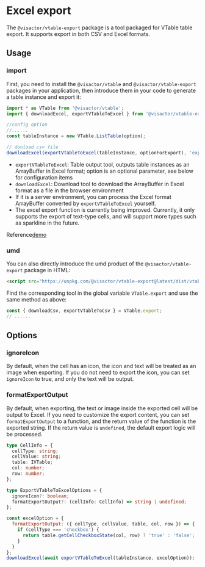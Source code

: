 # Excel export

The `@visactor/vtable-export` package is a tool packaged for VTable table export. It supports export in both CSV and Excel formats.

## Usage

### import

First, you need to install the `@visactor/vtable` and `@visactor/vtable-export` packages in your application, then introduce them in your code to generate a table instance and export it:

```js
import * as VTable from '@visactor/vtable';
import { downloadExcel, exportVTableToExcel } from '@visactor/vtable-export';

//config option
//......
const tableInstance = new VTable.ListTable(option);

// donload csv file
downloadExcel(exportVTableToExcel(tableInstance, optionForExport), 'export-csv');
```

* `exportVTableToExcel`: Table output tool, outputs table instances as an ArrayBuffer in Excel format; option is an optional parameter, see below for configuration items
* `downloadExcel`: Download tool to download the ArrayBuffer in Excel format as a file in the browser environment
* If it is a server environment, you can process the Excel format ArrayBuffer converted by `exportVTableToExcel` yourself.
* The excel export function is currently being improved. Currently, it only supports the export of text-type cells, and will support more types such as sparkline in the future.

Reference[demo](../../demo/export/table-export)

### umd

You can also directly introduce the umd product of the `@visactor/vtable-export` package in HTML:

```html
<script src="https://unpkg.com/@visactor/vtable-export@latest/dist/vtable-export.js"></script>
```

Find the corresponding tool in the global variable `VTable.export` and use the same method as above:

```js
const { downloadCsv, exportVTableToCsv } = VTable.export;
// ......
```

## Options

### ignoreIcon

By default, when the cell has an icon, the icon and text will be treated as an image when exporting. If you do not need to export the icon, you can set `ignoreIcon` to true, and only the text will be output.

### formatExportOutput

By default, when exporting, the text or image inside the exported cell will be output to Excel. If you need to customize the export content, you can set `formatExportOutput` to a function, and the return value of the function is the exported string. If the return value is `undefined`, the default export logic will be processed.

```ts
type CellInfo = {
  cellType: string;
  cellValue: string;
  table: IVTable;
  col: number;
  row: number;
};

type ExportVTableToExcelOptions = {
  ignoreIcon?: boolean;
  formatExportOutput?: (cellInfo: CellInfo) => string | undefined;
};
```

```js
const excelOption = {
  formatExportOutput: ({ cellType, cellValue, table, col, row }) => {
    if (cellType === 'checkbox') {
      return table.getCellCheckboxState(col, row) ? 'true' : 'false';
    }
  }
};
downloadExcel(await exportVTableToExcel(tableInstance, excelOption));
```